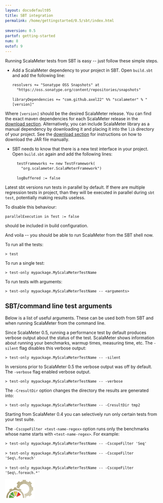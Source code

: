 ```yaml
---
layout: docsdefault05
title: SBT integration
permalink: /home/gettingstarted/0.5/sbt/index.html

smversion: 0.5
partof: getting-started
num: 8
outof: 9
---
```



Running ScalaMeter tests from SBT is easy -- just follow these simple steps.

* Add a ScalaMeter dependency to your project in SBT.
Open `build.sbt` and add the following line:

      resolvers += "Sonatype OSS Snapshots" at
        "https://oss.sonatype.org/content/repositories/snapshots"

      libraryDependencies += "com.github.axel22" %% "scalameter" % "[version]"

Where `[version]` should be the desired ScalaMeter release.
You can find the exact maven dependencies for each ScalaMeter release
in the [download section](/home/download).
Alternatively, you can include ScalaMeter library as a manual dependency
by downloading it and placing it into the `lib` directory of your project.
See the [download section](/home/download) for instructions on how to download
the JAR file manually.

* SBT needs to know that there is a new test interface in your project.
Open `build.sbt` again and add the following lines:

        testFrameworks += new TestFramework(
          "org.scalameter.ScalaMeterFramework")
      
        logBuffered := false

Latest sbt versions run tests in parallel by default.
If there are multiple regression tests in project, than they will be executed in parallel during `sbt test`, potentially making results useless.

To disable this behaviour:

    parallelExecution in Test := false

should be included in build configuration.

And voila -- you should be able to run ScalaMeter from the SBT shell now.

To run all the tests:

    > test

To run a single test:

    > test-only mypackage.MyScalaMeterTestName

To run tests with arguments:

    > test-only mypackage.MyScalaMeterTestName -- <arguments>

## SBT/command line test arguments

Below is a list of useful arguments.
These can be used both from SBT and when running ScalaMeter from the command line.

Since ScalaMeter 0.5, running a performance test by default produces verbose output about the status of the test.
ScalaMeter shows information about running your benchmarks, warmup times, measuring time, etc.
The `-silent` flag disables this verbose output:

    > test-only mypackage.MyScalaMeterTestName -- -silent

In versions prior to ScalaMeter 0.5 the verbose output was off by default.
The `-verbose` flag enabled verbose output.

    > test-only mypackage.MyScalaMeterTestName -- -verbose

The `-CresultDir` option changes the directory the results are generated into:

    > test-only mypackage.MyScalaMeterTestName -- -CresultDir tmp2

Starting from ScalaMeter 0.4 you can selectively run only certain tests from your test suite.

The `-CscopeFilter <test-name-regex>` option runs only the benchmarks whose name starts with `<test-name-regex>`.
For example:

    > test-only mypackage.MyScalaMeterTestName -- -CscopeFilter 'Seq'

    > test-only mypackage.MyScalaMeterTestName -- -CscopeFilter 'Seq\.foreach'

    > test-only mypackage.MyScalaMeterTestName -- -CscopeFilter 'Seq\.foreach.*'



<div class="imagenoframe">
  <img src="/resources/images/logo-yellow-small.png"></img>
</div>





